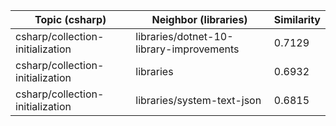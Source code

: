 | Topic (csharp) | Neighbor (libraries) | Similarity |
|-------------|-------------------|------------|
| csharp/collection-initialization | libraries/dotnet-10-library-improvements | 0.7129 |
| csharp/collection-initialization | libraries | 0.6932 |
| csharp/collection-initialization | libraries/system-text-json | 0.6815 |
